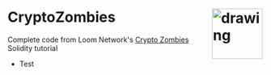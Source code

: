 # CryptoZombies<img src="https://user-images.githubusercontent.com/61299527/173169381-50559426-c1e0-4908-b61c-67a9cf9aaee4.png" alt="drawing" width="100px" align="right"/>
Complete code from Loom Network's [Crypto Zombies](https://cryptozombies.io/en/course) Solidity tutorial
- Test 
        

